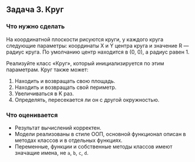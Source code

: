 ## Задача 3. Круг
### Что нужно сделать
На координатной плоскости рисуются круги, у каждого круга следующие параметры: 
координаты X и Y центра круга и значение R ― радиус круга. По умолчанию центр 
находится в (0, 0), а радиус равен 1.

Реализуйте класс «Круг», который инициализируется по этим параметрам. Круг 
также может:

1. Находить и возвращать свою площадь.
1. Находить и возвращать свой периметр.
1. Увеличиваться в K раз.
1. Определять, пересекается ли он с другой окружностью.
### Что оценивается
- Результат вычислений корректен.
- Модели реализованы в стиле ООП, основной функционал описан в методах классов
  и в отдельных функциях.
- Переменные, функции и собственные методы классов имеют значащие имена, не `a`, `b`, `c`, `d`.

